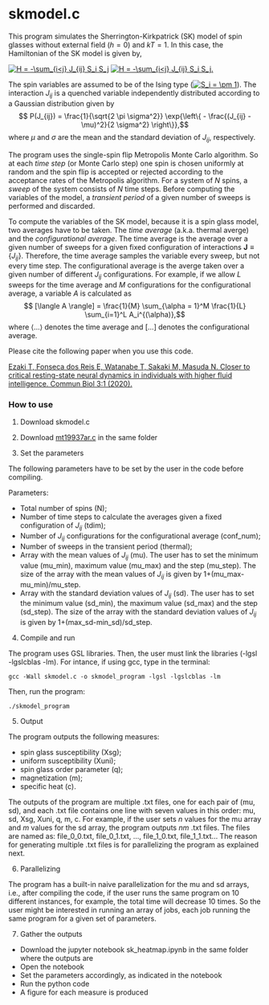 # skmodel.c

This program simulates the Sherrington-Kirkpatrick (SK) model of spin glasses without external field ($`h=0`$) and $kT=1$. In this case, the Hamiltonian of the SK model is given by,

<a href="https://www.codecogs.com/eqnedit.php?latex=H&space;=&space;-\sum_{i<j}&space;J_{ij}&space;S_i&space;S_j" target="_blank"><img src="https://latex.codecogs.com/gif.latex?H&space;=&space;-\sum_{i<j}&space;J_{ij}&space;S_i&space;S_j" title="H = -\sum_{i<j} J_{ij} S_i S_j" /></a>
<a href="https://www.codecogs.com/eqnedit.php?latex=H&space;=&space;-\sum_{i<j}&space;J_{ij}&space;S_i&space;S_j." target="_blank"><img src="https://latex.codecogs.com/svg.latex?H&space;=&space;-\sum_{i<j}&space;J_{ij}&space;S_i&space;S_j." title="H = -\sum_{i<j} J_{ij} S_i S_j." /></a>

The spin variables are assumed to be of the Ising type (<a href="https://www.codecogs.com/eqnedit.php?latex=S_i&space;=&space;\pm&space;1" target="_blank"><img src="https://latex.codecogs.com/gif.latex?S_i&space;=&space;\pm&space;1" title="S_i = \pm 1" /></a>). The interaction $J_{ij}$ is a quenched variable independently distributed according to a Gaussian distribution given by
$$ P(J_{ij}) = \frac{1}{\sqrt{2 \pi \sigma^2}} \exp{\left\{ - \frac{(J_{ij} - \mu)^2}{2 \sigma^2} \right\}},$$
where $\mu$ and $\sigma$ are the mean and the standard deviation of $J_{ij}$, respectively.

The program uses the single-spin flip Metropolis Monte Carlo algorithm. So at each *time step* (or Monte Carlo step) one spin is chosen uniformly at random and the spin flip is accepted or rejected according to the acceptance rates of the Metropolis algorithm. For a system of $N$ spins, a *sweep* of the system consists of $N$ time steps. Before computing the variables of the model, a *transient period* of a given number of sweeps is performed and discarded.

To compute the variables of the SK model, because it is a spin glass model, two averages have to be taken. The *time average* (a.k.a. thermal averge) and the *configurational average*. The time average is the average over a given number of sweeps for a given fixed configuration of interactions $\mathbf{J} \equiv \{J_{ij}\}$. Therefore, the time average samples the variable every sweep, but not every time step. The configurational average is the averge taken over a given number of different $J_{ij}$ configurations. For example, if we allow $L$ sweeps for the time average and $M$ configurations for the configurational average, a variable $A$ is calculated as
$$ [\langle A \rangle] = \frac{1}{M} \sum_{\alpha = 1}^M \frac{1}{L} \sum_{i=1}^L A_i^{(\alpha)},$$
where $\langle \ldots \rangle$ denotes the time average and $[\ldots]$ denotes the configurational average.

Please cite the following paper when you use this code.

[Ezaki T, Fonseca dos Reis E, Watanabe T, Sakaki M, Masuda N. Closer to critical resting-state neural dynamics in individuals with higher fluid intelligence. Commun Biol 3:1 (2020).](https://www.nature.com/articles/s42003-020-0774-y)

### How to use

1) Download skmodel.c

2) Download [mt19937ar.c](http://www.math.sci.hiroshima-u.ac.jp/~m-mat/MT/emt.html) in the same folder

3) Set the parameters

The following parameters have to be set by the user in the code before compiling.

Parameters:
 * Total number of spins (N);
 * Number of time steps to calculate the averages given a fixed configuration of $J_{ij}$ (tdim);
 * Number of $J_{ij}$ configurations for the configurational average (conf_num);
 * Number of sweeps in the transient period (thermal);
 * Array with the mean values of $J_{ij}$ (mu). The user has to set the minimum value (mu_min), maximum value (mu_max) and the step (mu_step). The size of the array with the mean values of $J_{ij}$ is given by 1+(mu_max-mu_min)/mu_step.
 * Array with the standard deviation values of $J_{ij}$ (sd). The user has to set the minimum value (sd_min), the maximum value (sd_max) and the step (sd_step). The size of the array with the standard deviation values of $J_{ij}$ is given by 1+(max_sd-min_sd)/sd_step.

4) Compile and run

The program uses GSL libraries. Then, the user must link the libraries (-lgsl -lgslcblas -lm). For intance, if using gcc, type in the terminal:
```
gcc -Wall skmodel.c -o skmodel_program -lgsl -lgslcblas -lm
```

Then, run the program:
```
./skmodel_program
```

5) Output

The program outputs the following measures: 
 * spin glass susceptibility (Xsg);
 * uniform susceptibility (Xuni);
 * spin glass order parameter (q);
 * magnetization (m);
 * specific heat (c).

The outputs of the program are multiple .txt files, one for each pair of (mu, sd), and each .txt file contains one line with seven values in this 
order: mu, sd, Xsg, Xuni, q, m, c. For example, if the user sets *n* values for the mu array and *m* values for the sd array, the program outputs *nm* .txt files. The files are named as: file_0_0.txt, file_0_1.txt, ..., file_1_0.txt, file_1_1.txt... The reason for generating multiple .txt files is for parallelizing the program as explained next.

6) Parallelizing

The program has a built-in naive parallelization for the mu and sd arrays, i.e., after compiling the code, if the user runs the same program on 10 different instances,
for example, the total time will decrease 10 times. So the user might be interested in running an array of jobs, each job running the same program for a given set of parameters.
 
7) Gather the outputs

* Download the jupyter notebook sk_heatmap.ipynb in the same folder where the outputs are
* Open the notebook
* Set the parameters accordingly, as indicated in the notebook
* Run the python code
* A figure for each measure is produced


